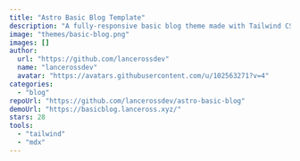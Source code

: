 ```yaml
---
title: "Astro Basic Blog Template"
description: "A fully-responsive basic blog theme made with Tailwind CSS with blog sample, a dark theme and SEO Friendly!"
image: "themes/basic-blog.png"
images: []
author:
  url: "https://github.com/lancerossdev"
  name: "lancerossdev"
  avatar: "https://avatars.githubusercontent.com/u/102563271?v=4"
categories:
  - "blog"
repoUrl: "https://github.com/lancerossdev/astro-basic-blog"
demoUrl: "https://basicblog.lanceross.xyz/"
stars: 28
tools:
  - "tailwind"
  - "mdx"
---
```

